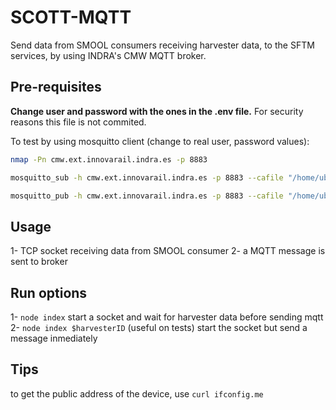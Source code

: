 # SCOTT-MQTT

Send data from SMOOL consumers receiving harvester data, to the SFTM services, by using INDRA's CMW MQTT broker.

## Pre-requisites

**Change user and password with the ones in the .env file.** For security reasons this file is not commited.

To test by using mosquitto client (change to real user, password values):

```sh
nmap -Pn cmw.ext.innovarail.indra.es -p 8883

mosquitto_sub -h cmw.ext.innovarail.indra.es -p 8883 --cafile "/home/ubuntu/SOFTWARE/SCOTT/INTERCAMBIO INDRA/ACCESO SERVIDOR MQTT/SCOTT__WP17-Integration_Lab/TECNALIA/public key/Public-ca-chain.cert.pem"  --insecure -u $USER -P $PASSWORD -t "131/100/+/+/110/100/#"

mosquitto_pub -h cmw.ext.innovarail.indra.es -p 8883 --cafile "/home/ubuntu/SOFTWARE/SCOTT/INTERCAMBIO INDRA/ACCESO SERVIDOR MQTT/SCOTT__WP17-Integration_Lab/TECNALIA/public key/Public-ca-chain.cert.pem" --insecure -u $USER -P $PASSWORD -t "131/100/pp/pp/pp/pp/100/pp" -m "aaaee" //ALSO SEND STATUS 100 but in the subscriber, the topic status to receive messages is 101 because the broker will resend the message with that topic
```

## Usage

1- TCP socket receiving data from SMOOL consumer
2- a MQTT message is sent to broker


## Run options

1- `node index` start a socket and wait for harvester data before sending mqtt
2- `node index $harvesterID` (useful on tests) start the socket but send a message inmediately

## Tips

to get the public address of the device, use `curl ifconfig.me`